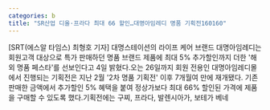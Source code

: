 ```yaml
---
categories: b
title: "SR산업 디올·프라다 최대 66 할인…대명아임레디 명품 기획전160160"
---
```

[SRT(에스알 타임스) 최형호 기자] 대명스테이션의 라이프 케어 브랜드 대명아임레디는 회원고객 대상으로 특가 판매하던 명품 브랜드 제품에 최대 5% 추가할인까지 더한 &#39;해외 명품 페스타&#39;를 선보인다고 4일 밝혔다.오는 26일까지 회원 전용인 대명아임레디몰에서 진행되는 기획전은 지난 2월 &#39;2차 명품 기획전&#39; 이후 7개월여 만에 재개됐다. 기존 판매한 금액에서 추가할인 5% 혜택을 붙여 정상가보다 최대 66% 할인된 가격에 제품을 구매할 수 있도록 했다.기획전에는 구찌, 프라다, 발렌시아가, 보테가 베네